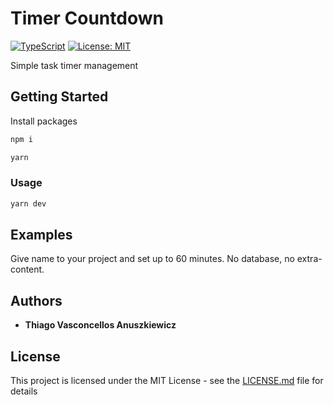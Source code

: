 # Timer Countdown
[![TypeScript](https://camo.githubusercontent.com/56e4a1d9c38168bd7b1520246d6ee084ab9abbbb/68747470733a2f2f62616467656e2e6e65742f62616467652f69636f6e2f547970655363726970743f69636f6e3d74797065736372697074266c6162656c266c6162656c436f6c6f723d626c756526636f6c6f723d353535353535)](https://github.com/ellerbrock/typescript-badges/) [![License: MIT](https://img.shields.io/badge/License-MIT-yellow.svg)](https://opensource.org/licenses/MIT)

Simple task timer management

## Getting Started

Install packages

```bash
npm i
```

```bash
yarn
```

### Usage

```bash
yarn dev
```

## Examples

Give name to your project and set up to 60 minutes.
No database, no extra-content.

## Authors

* **Thiago Vasconcellos Anuszkiewicz**

## License

This project is licensed under the MIT License - see the [LICENSE.md](LICENSE.md) file for details
